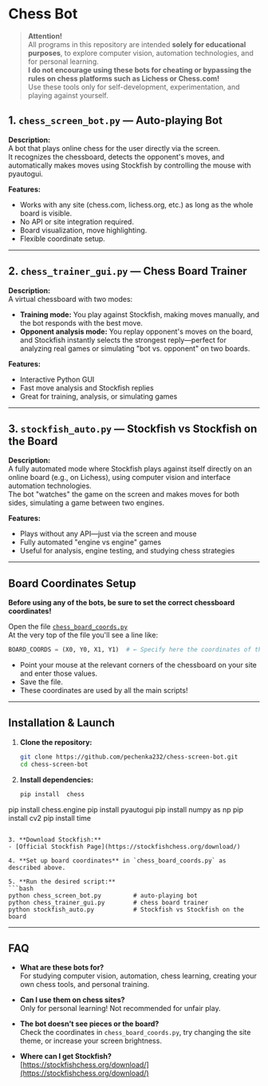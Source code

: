 # Chess Bot 

> **Attention!**  
> All programs in this repository are intended **solely for educational purposes**, to explore computer vision, automation technologies, and for personal learning.  
> **I do not encourage using these bots for cheating or bypassing the rules on chess platforms such as Lichess or Chess.com!**  
> Use these tools only for self-development, experimentation, and playing against yourself.


## 1. `chess_screen_bot.py` — Auto-playing Bot

**Description:**  
A bot that plays online chess for the user directly via the screen.  
It recognizes the chessboard, detects the opponent's moves, and automatically makes moves using Stockfish by controlling the mouse with pyautogui.

**Features:**
- Works with any site (chess.com, lichess.org, etc.) as long as the whole board is visible.
- No API or site integration required.
- Board visualization, move highlighting.
- Flexible coordinate setup.

---

## 2. `chess_trainer_gui.py` — Chess Board Trainer

**Description:**  
A virtual chessboard with two modes:
- **Training mode:** You play against Stockfish, making moves manually, and the bot responds with the best move.
- **Opponent analysis mode:** You replay opponent's moves on the board, and Stockfish instantly selects the strongest reply—perfect for analyzing real games or simulating "bot vs. opponent" on two boards.

**Features:**
- Interactive Python GUI
- Fast move analysis and Stockfish replies
- Great for training, analysis, or simulating games

---

## 3. `stockfish_auto.py` — Stockfish vs Stockfish on the Board

**Description:**  
A fully automated mode where Stockfish plays against itself directly on an online board (e.g., on Lichess), using computer vision and interface automation technologies.  
The bot "watches" the game on the screen and makes moves for both sides, simulating a game between two engines.

**Features:**
- Plays without any API—just via the screen and mouse
- Fully automated "engine vs engine" games
- Useful for analysis, engine testing, and studying chess strategies

---

## Board Coordinates Setup

**Before using any of the bots, be sure to set the correct chessboard coordinates!**

Open the file [`chess_board_coords.py`](chess_board_coords.py)  
At the very top of the file you'll see a line like:
```python
BOARD_COORDS = (X0, Y0, X1, Y1)  # ← Specify here the coordinates of the top-left and bottom-right corners of your board
```
- Point your mouse at the relevant corners of the chessboard on your site and enter those values.
- Save the file.
- These coordinates are used by all the main scripts!

---

## Installation & Launch

1. **Clone the repository:**  
   ```bash
   git clone https://github.com/pechenka232/chess-screen-bot.git
   cd chess-screen-bot
   ```

2. **Install dependencies:**  
   ```bash
   pip install  chess
pip install chess.engine
pip install pyautogui
pip install numpy as np
pip install cv2
pip install time
   ```

3. **Download Stockfish:**  
   - [Official Stockfish Page](https://stockfishchess.org/download/)

4. **Set up board coordinates** in `chess_board_coords.py` as described above.

5. **Run the desired script:**  
   ```bash
   python chess_screen_bot.py         # auto-playing bot
   python chess_trainer_gui.py        # chess board trainer
   python stockfish_auto.py           # Stockfish vs Stockfish on the board
   ```

---

## FAQ

- **What are these bots for?**  
  For studying computer vision, automation, chess learning, creating your own chess tools, and personal training.

- **Can I use them on chess sites?**  
  Only for personal learning! Not recommended for unfair play.

- **The bot doesn't see pieces or the board?**  
  Check the coordinates in `chess_board_coords.py`, try changing the site theme, or increase your screen brightness.

- **Where can I get Stockfish?**  
  [https://stockfishchess.org/download/](https://stockfishchess.org/download/)
